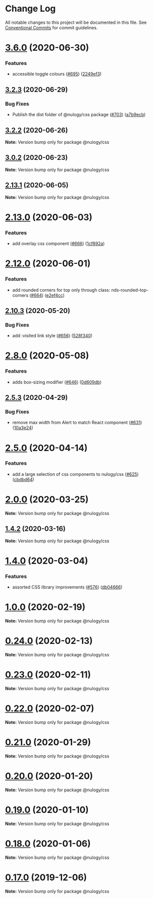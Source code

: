 # Change Log

All notable changes to this project will be documented in this file.
See [Conventional Commits](https://conventionalcommits.org) for commit guidelines.

# [3.6.0](https://github.com/nulogy/design-system/compare/v3.5.0...v3.6.0) (2020-06-30)


### Features

* accessible toggle colours ([#695](https://github.com/nulogy/design-system/issues/695)) ([2249ef3](https://github.com/nulogy/design-system/commit/2249ef3f50722623d78947f1245e2fd4810c9736))





## [3.2.3](https://github.com/nulogy/design-system/compare/v3.2.2...v3.2.3) (2020-06-29)


### Bug Fixes

* Publish the dist folder of @nulogy/css package ([#703](https://github.com/nulogy/design-system/issues/703)) ([a7b9ecb](https://github.com/nulogy/design-system/commit/a7b9ecb327601ebecffb0675ef09409359539d37))





## [3.2.2](https://github.com/nulogy/design-system/compare/v3.2.1...v3.2.2) (2020-06-26)

**Note:** Version bump only for package @nulogy/css





## [3.0.2](https://github.com/nulogy/design-system/compare/v3.0.1...v3.0.2) (2020-06-23)

**Note:** Version bump only for package @nulogy/css





## [2.13.1](https://github.com/nulogy/design-system/compare/v2.13.0...v2.13.1) (2020-06-05)

**Note:** Version bump only for package @nulogy/css





# [2.13.0](https://github.com/nulogy/design-system/compare/v2.12.1...v2.13.0) (2020-06-03)


### Features

* add overlay css component ([#666](https://github.com/nulogy/design-system/issues/666)) ([1cf892a](https://github.com/nulogy/design-system/commit/1cf892a85798c40702aad86ee6d5f34037307c8e))





# [2.12.0](https://github.com/nulogy/design-system/compare/v2.11.3...v2.12.0) (2020-06-01)


### Features

* add rounded corners for top only through class: nds-rounded-top-corners ([#664](https://github.com/nulogy/design-system/issues/664)) ([e2ef4cc](https://github.com/nulogy/design-system/commit/e2ef4cc75cb9c850ad929d49de2fe4c84f03a883))





## [2.10.3](https://github.com/nulogy/design-system/compare/v2.10.2...v2.10.3) (2020-05-20)


### Bug Fixes

* add :visited link style ([#656](https://github.com/nulogy/design-system/issues/656)) ([528f340](https://github.com/nulogy/design-system/commit/528f340fc2ddaed3b4923bfd7abef76046155575))





# [2.8.0](https://github.com/nulogy/design-system/compare/v2.7.2...v2.8.0) (2020-05-08)


### Features

* adds box-sizing modifier ([#646](https://github.com/nulogy/design-system/issues/646)) ([0d609db](https://github.com/nulogy/design-system/commit/0d609db86602bd0c0470b767f75a53964dbe0ddb))





## [2.5.3](https://github.com/nulogy/design-system/compare/v2.5.2...v2.5.3) (2020-04-29)


### Bug Fixes

* remove max width from Alert to match React component ([#631](https://github.com/nulogy/design-system/issues/631)) ([10a3e24](https://github.com/nulogy/design-system/commit/10a3e24ebff5f420968fa56f5852cb5154653426))





# [2.5.0](https://github.com/nulogy/design-system/compare/v2.4.0...v2.5.0) (2020-04-14)


### Features

* add a large selection of css components to nulogy/css ([#625](https://github.com/nulogy/design-system/issues/625)) ([cbdbd64](https://github.com/nulogy/design-system/commit/cbdbd64534fac29595bf36913aa4869ea2e59fa1))





# [2.0.0](https://github.com/nulogy/design-system/compare/v1.6.1...v2.0.0) (2020-03-25)

**Note:** Version bump only for package @nulogy/css





## [1.4.2](https://github.com/nulogy/design-system/compare/v1.4.1...v1.4.2) (2020-03-16)

**Note:** Version bump only for package @nulogy/css





# [1.4.0](https://github.com/nulogy/design-system/compare/v1.3.0...v1.4.0) (2020-03-04)


### Features

* assorted CSS library improvements ([#576](https://github.com/nulogy/design-system/issues/576)) ([db04666](https://github.com/nulogy/design-system/commit/db04666))





# [1.0.0](https://github.com/nulogy/design-system/compare/v0.24.3...v1.0.0) (2020-02-19)

**Note:** Version bump only for package @nulogy/css





# [0.24.0](https://github.com/nulogy/design-system/compare/v0.23.0...v0.24.0) (2020-02-13)

**Note:** Version bump only for package @nulogy/css





# [0.23.0](https://github.com/nulogy/design-system/compare/v0.22.1...v0.23.0) (2020-02-11)

**Note:** Version bump only for package @nulogy/css

# [0.22.0](https://github.com/nulogy/design-system/compare/v0.21.1...v0.22.0) (2020-02-07)

**Note:** Version bump only for package @nulogy/css

# [0.21.0](https://github.com/nulogy/design-system/compare/v0.20.0...v0.21.0) (2020-01-29)

**Note:** Version bump only for package @nulogy/css

# [0.20.0](https://github.com/nulogy/design-system/compare/v0.19.0...v0.20.0) (2020-01-20)

**Note:** Version bump only for package @nulogy/css

# [0.19.0](https://github.com/nulogy/design-system/compare/v0.18.2...v0.19.0) (2020-01-10)

**Note:** Version bump only for package @nulogy/css

# [0.18.0](https://github.com/nulogy/design-system/compare/v0.16.10...v0.18.0) (2020-01-06)

**Note:** Version bump only for package @nulogy/css

# [0.17.0](https://github.com/nulogy/design-system/compare/v0.16.10...v0.17.0) (2019-12-06)

**Note:** Version bump only for package @nulogy/css
